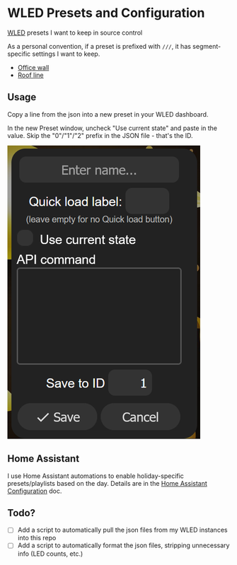 # WLED Presets and Configuration

[WLED](https://kno.wled.ge) presets I want to keep in source control

As a personal convention, if a preset is prefixed with `///`, it has segment-specific settings I want to keep.

* [Office wall](./office-wall.json)
* [Roof line](./roof-line.json)

## Usage

Copy a line from the json into a new preset in your WLED dashboard.

In the new Preset window, uncheck "Use current state" and paste in the value. Skip the "0"/"1"/"2" prefix in the JSON file - that's the ID.

![New Preset](./.docs/new-preset.png)

## Home Assistant

I use Home Assistant automations to enable holiday-specific presets/playlists based on the day. Details are in the [Home Assistant Configuration](./home-assistant.md) doc.

## Todo?

- [ ] Add a script to automatically pull the json files from my WLED instances into this repo
- [ ] Add a script to automatically format the json files, stripping unnecessary info (LED counts, etc.)

